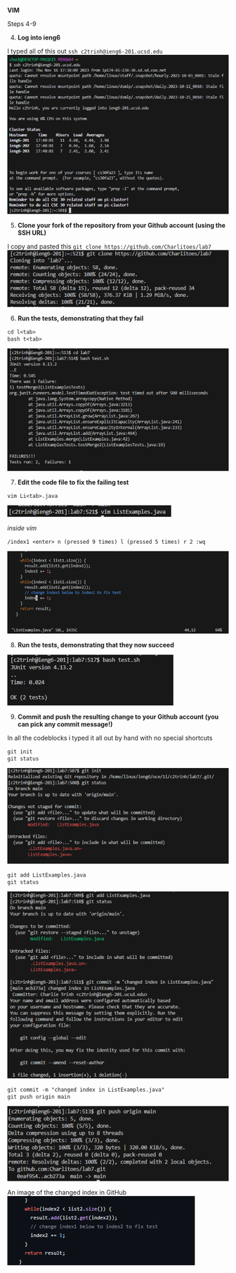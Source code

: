 **VIM**


Steps 4-9


4) **Log into ieng6**


I typed all of this out `ssh c2trinh@ieng6-201.ucsd.edu`
![insert](lab4_step_4.png)


5) **Clone your fork of the repository from your Github account (using the SSH URL)**


I copy and pasted this `git clone https://github.com/Charlitoes/lab7`
![insert](lab4_step_5.png)


6) **Run the tests, demonstrating that they fail**


```
cd l<tab>
bash t<tab>
```
![insert](lab4_step_6.png)


7) **Edit the code file to fix the failing test**


```
vim Li<tab>.java
```
![insert](lab4_step_7p2.png)


*inside vim*


```
/index1 <enter> n (pressed 9 times) l (pressed 5 times) r 2 :wq
```


![insert](lab4_step_7.png)


8) **Run the tests, demonstrating that they now succeed**


<up><up><up><enter>
![insert](lab4_step_8.png)


9) **Commit and push the resulting change to your Github account (you can pick any commit message!)**


In all the codeblocks i typed it all out by hand with no special shortcuts


```
git init
git status
```
![insert](lab4_step_9p1.png)


```
git add ListExamples.java
git status
```
![insert](lab4_step_9p2.png)


```
git commit -m "changed index in ListExamples.java"
git push origin main
```
![insert](lab4_step_9p3.png)



An image of the changed index in GitHub
![insert](lab4_step_9p4.png)






